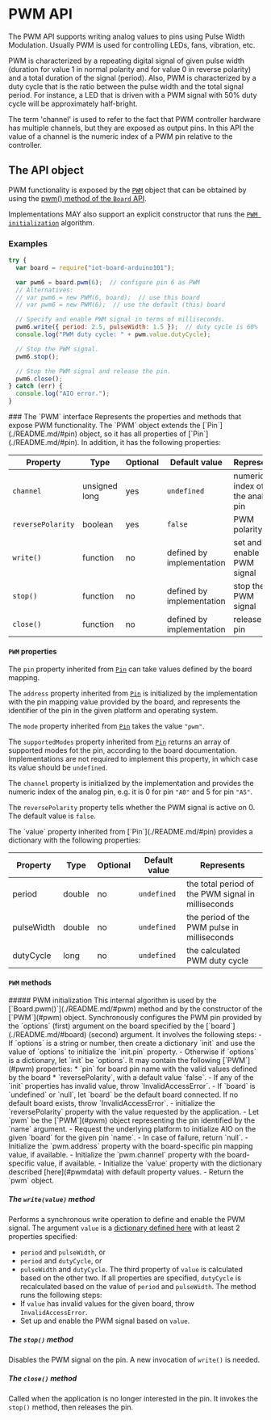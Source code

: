 PWM API
=======

The PWM API supports writing analog values to pins using Pulse Width Modulation. Usually PWM is used for controlling LEDs, fans, vibration, etc.

PWM is characterized by a repeating digital signal of given pulse width (duration for value 1 in normal polarity and for value 0 in reverse polarity) and a total duration of the signal (period). Also, PWM is characterized by a duty cycle that is the ratio between the pulse width and the total signal period.
For instance, a LED that is driven with a PWM signal with 50% duty cycle will be approximately half-bright.

The term 'channel' is used to refer to the fact that PWM controller hardware has multiple channels, but they are exposed as output pins. In this API the value of a channel is the numeric index of a PWM pin relative to the controller.

The API object
--------------
PWM functionality is exposed by the [`PWM`](#pwm) object that can be obtained by using the [pwm() method of the `Board` API](./README.md/#pwm).

Implementations MAY also support an explicit constructor that runs the [`PWM initialization`](#init) algorithm.

### Examples

```javascript
try {
  var board = require("iot-board-arduino101");

  var pwm6 = board.pwm(6);  // configure pin 6 as PWM
  // Alternatives:
  // var pwm6 = new PWM(6, board);  // use this board
  // var pwm6 = new PWM(6);  // use the default (this) board

  // Specify and enable PWM signal in terms of milliseconds.
  pwm6.write({ period: 2.5, pulseWidth: 1.5 });  // duty cycle is 60%
  console.log("PWM duty cycle: " + pwm.value.dutyCycle);

  // Stop the PWM signal.
  pwm6.stop();

  // Stop the PWM signal and release the pin.
  pwm6.close();
} catch (err) {
  console.log("AIO error.");
}

```

<a name="pwm">
### The `PWM` interface
Represents the properties and methods that expose PWM functionality. The `PWM` object extends the [`Pin`](./README.md/#pin) object, so it has all properties of [`Pin`](./README.md/#pin). In addition, it has the following properties:

| Property   | Type   | Optional | Default value | Represents |
| ---        | ---    | ---      | ---           | ---        |
| `channel`  | unsigned long  | yes | `undefined` | numeric index of the analog pin |
| `reversePolarity` | boolean | yes |   `false`   | PWM polarity |
| `write()`  | function | no | defined by implementation | set and enable PWM signal |
| `stop()`   | function | no | defined by implementation | stop the PWM signal |
| `close()`  | function | no | defined by implementation | release the pin |

#### `PWM` properties

The `pin` property inherited from [`Pin`](./README.md/#pin) can take values defined by the board mapping.

The `address` property inherited from [`Pin`](./README.md/#pin) is initialized by the implementation with the pin mapping value provided by the board, and represents the identifier of the pin in the given platform and operating system.

The `mode` property inherited from [`Pin`](./README.md/#pin) takes the value `"pwm"`.

The `supportedModes` property inherited from [`Pin`](./README.md/#pin) returns an array of supported modes fot the pin, according to the board documentation. Implementations are not required to implement this property, in which case its value should be `undefined`.

The `channel` property is initialized by the implementation and provides the numeric index of the analog pin, e.g. it is 0 for pin `"A0"` and 5 for pin `"A5"`.

The `reversePolarity` property tells whether the PWM signal is active on 0. The default value is `false`.

<a name="pwmdata">
The `value` property inherited from [`Pin`](./README.md/#pin) provides a dictionary with the following properties:

| Property   | Type   | Optional | Default value | Represents |
| ---        | ---    | ---      | ---           | ---        |
| period     | double | no       | `undefined`   | the total period of the PWM signal in milliseconds |
| pulseWidth | double | no       | `undefined`   | the period of the PWM pulse in milliseconds |
| dutyCycle  | long   | no       | `undefined`   | the calculated PWM duty cycle |

#### `PWM` methods

<a name="init">
##### PWM initialization
This internal algorithm is used by the [`Board.pwm()`](./README.md/#pwm) method and by the constructor of the [`PWM`](#pwm) object. Synchronously configures the PWM pin provided by the `options` (first) argument on the board specified by the [`board`](./README.md/#board) (second) argument. It involves the following steps:
- If `options` is a string or number, then create a dictionary `init` and use the value of `options` to initialize the `init.pin` property.
- Otherwise if `options` is a dictionary, let `init` be `options`. It may contain the following [`PWM`](#pwm) properties:
  * `pin` for board pin name with the valid values defined by the board
  * `reversePolarity`, with a default value `false`.
- If any of the `init` properties has invalid value, throw `InvalidAccessError`.
- If `board` is `undefined` or `null`, let `board` be the default board connected. If no default board exists, throw `InvalidAccessError`.
- initialize the `reversePolarity` property with the value requested by the application.
- Let `pwm` be the [`PWM`](#pwm) object representing the pin identified by the `name` argument.
- Request the underlying platform to initialize AIO on the given `board` for the given pin `name`.
- In case of failure, return `null`.
- Initialize the `pwm.address` property with the board-specific pin mapping value, if available.
- Initialize the `pwm.channel` property with the board-specific value, if available.
- Initialize the `value` property with the dictionary described [here](#pwmdata) with default property values.
- Return the `pwm` object.

##### The `write(value)` method
Performs a synchronous write operation to define and enable the PWM signal. The argument `value` is a [dictionary defined here](#pwmdata) with at least 2 properties specified:
- `period` and `pulseWidth`, or
- `period` and `dutyCycle`, or
- `pulseWidth` and `dutyCycle`.
The third property of `value` is calculated based on the other two. If all properties are specified, `dutyCycle` is recalculated based on the value of `period` and `pulseWidth`.
The method runs the following steps:
- If `value` has invalid values for the given board, throw `InvalidAccessError`.
- Set up and enable the PWM signal based on `value`.

##### The `stop()` method
Disables the PWM signal on the pin. A new invocation of `write()` is needed.

##### The `close()` method
Called when the application is no longer interested in the pin. It invokes the `stop()` method, then releases the pin.
